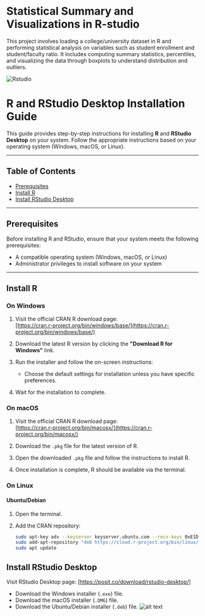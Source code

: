 # Statistical Summary and Visualizations in R-studio
This project involves loading a college/university dataset in R and performing statistical analysis on variables such as student enrollment and student/faculty ratio. It includes computing summary statistics, percentiles, and visualizing the data through boxplots to understand distribution and outliers.



![Rstudio](https://github.com/user-attachments/assets/1ebb8d2b-f241-419b-aa5b-5b91d7f65776)

# R and RStudio Desktop Installation Guide

This guide provides step-by-step instructions for installing **R** and **RStudio Desktop** on your system. Follow the appropriate instructions based on your operating system (Windows, macOS, or Linux).

---

## Table of Contents

- [Prerequisites](#prerequisites)
- [Install R](#install-r)
- [Install RStudio Desktop](#install-rstudio-desktop)


---

## Prerequisites

Before installing R and RStudio, ensure that your system meets the following prerequisites:

- A compatible operating system (Windows, macOS, or Linux)
- Administrator privileges to install software on your system

---

## Install R

### On Windows

1. Visit the official CRAN R download page:  
   [https://cran.r-project.org/bin/windows/base/](https://cran.r-project.org/bin/windows/base/)

2. Download the latest R version by clicking the **"Download R for Windows"** link.

3. Run the installer and follow the on-screen instructions:
   - Choose the default settings for installation unless you have specific preferences.

4. Wait for the installation to complete. 

### On macOS

1. Visit the official CRAN R download page:  
   [https://cran.r-project.org/bin/macosx/](https://cran.r-project.org/bin/macosx/)

2. Download the `.pkg` file for the latest version of R.

3. Open the downloaded `.pkg` file and follow the instructions to install R.

4. Once installation is complete, R should be available via the terminal.

### On Linux

#### Ubuntu/Debian

1. Open the terminal.

2. Add the CRAN repository:
   ```bash
   sudo apt-key adv --keyserver keyserver.ubuntu.com --recv-keys 0xE1DF1F40
   sudo add-apt-repository "deb https://cloud.r-project.org/bin/linux/ubuntu $(lsb_release -c | awk '{print $2}')/"
   sudo apt update

## Install RStudio Desktop
 Visit RStudio Desktop page: [https://posit.co/download/rstudio-desktop/]
 - Download the Windows installer (`.exe`) file.
 - Download the macOS  installer (`.DMG`) file.
 - Download the Ubuntu/Debian  installer (`.deb`) file.
  ![alt text](https://github.com/ravenfire24/University-Data-Statistical-Summary-Visualization/blob/340186144bf66776118a8854be7b30770fbc7d88/screenshot%203.png)
   

